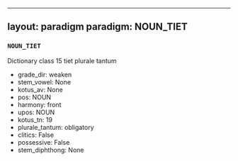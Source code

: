 
---
layout: paradigm
paradigm: NOUN_TIET
---
### ` NOUN_TIET `

Dictionary class 15 tiet plurale tantum
* grade_dir: weaken
* stem_vowel: None
* kotus_av: None
* pos: NOUN
* harmony: front
* upos: NOUN
* kotus_tn: 19
* plurale_tantum: obligatory
* clitics: False
* possessive: False
* stem_diphthong: None
